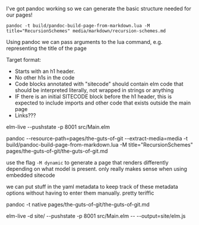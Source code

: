 I've got pandoc working so we can generate the basic structure needed for our pages!

```
pandoc -t build/pandoc-build-page-from-markdown.lua -M title="RecursionSchemes" media/markdown/recursion-schemes.md
```

Using pandoc we can pass arguments to the lua command, e.g. representing the title of the page

Target format:

- Starts with an h1 header.
- No other h1s in the code
- Code blocks annotated with "sitecode" should contain elm code that should be interpreted literally, not wrapped in strings or anything
- IF there is an initial SITECODE block before the h1 header, this is expected to include imports and other code that exists outside the main page
- Links???


elm-live --pushstate -p 8001 src/Main.elm                                                


pandoc --resource-path=pages/the-guts-of-git --extract-media=media -t build/pandoc-build-page-from-markdown.lua -M title="RecursionSchemes" pages/the-guts-of-git/the-guts-of-git.md

use the flag `-M dynamic` to generate a page that renders differently depending on what model is present. only really makes sense when using embedded sitecode

we can put stuff in the yaml metadata to keep track of these metadata options without having to enter them manually. pretty teriffic

pandoc -t native pages/the-guts-of-git/the-guts-of-git.md


elm-live -d site/ --pushstate -p 8001 src/Main.elm -- --output=site/elm.js